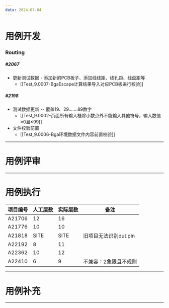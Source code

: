```yaml
---
data: 2024-07-04
---
```


# 用例开发
### Routing
##### #2067
- 更新测试数据 - 添加新的PCB板子、添加线线距、线孔距、线盘距等
	- [[Test_9.0007-BgaEscape计算结果导入对应PCB板进行校验]] 
##### #2198
- 测试数据更新 -- 覆盖19、29.......89数字
	- [[Test_9.0002-页面所有输入框除小数点外不能输入其他符号，输入数值≥0且≤99]] 
- 文件校验前置
	- [[Test_9.0006-Bga环境数据文件内容前置校验]] 

---

# 用例评审



---

# 用例执行

| 项目编号   | 人工层数 | 实际层数 | 备注             |
| ------ | ---- | ---- | -------------- |
| A21706 | 12   | 16   |                |
| A21776 | 10   | 10   |                |
| A21818 | SITE | SITE | 旧项目无法识别dut.pin |
| A22192 | 8    | 11   |                |
| A22362 | 10   | 12   |                |
| A22410 | 6    | 9    | 不兼容：2象限且不规则    |

---

# 用例补充



---